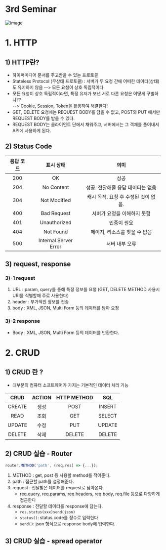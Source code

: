 # 3rd Seminar

![image](https://user-images.githubusercontent.com/49263163/139227038-8e9fd8f8-04d8-47b7-9e21-c8c5efa25583.png)

# 1. HTTP

## 1) HTTP란?

- 하이퍼미디어 문서를 주고받을 수 있는 프로토콜
- Stateless Protocol (무상태 프로토콜) : 서버가 두 요청 간에 어떠한 데이터(상태)도 유지하지 않음 --> 모든 요청이 상호 독립적이다
- 모든 요청이 상호 독립적이라면, 특정 유저가 보낸 서로 다른 요청은 어떻게 구별하냐??  
  --> Cookie, Session, Token을 활용하여 해결한다!
- GET, DELETE 요청에는 REQUEST BODY를 담을 수 없고, POST와 PUT 에서만 REQUEST BODY를 받을 수 있다. 
- REQUEST BODY는 클라이언트 단에서 채워주고, 서버에서는 그 객체를 풀어내서 API에 사용하게 된다.

## 2) Status Code

| 응답 코드 |       표시 상태       |                 의미                 |
| :-------: | :-------------------: | :----------------------------------: |
|    200    |          OK           |                 성공                 |
|    204    |      No Content       |  성공. 전달해줄 응답 데이터는 없음   |
|    304    |     Not Modified      | 캐시 목적. 요청 후 수정된 것이 없음. |
|    400    |      Bad Request      |     서버가 요청을 이해하지 못함      |
|    401    |     Unauthorized      |             인증이 필요              |
|    404    |       Not Found       |    페이지, 리소스를 찾을 수 없음     |
|    500    | Internal Server Error |            서버 내부 오류            |

## 3) request, response

### 3)-1 request

1. URL : param, query를 통해 특정 정보를 요청 (GET, DELETE METHOD 사용시 URI를 식별할때 주로 사용한다)
2. header : 부가적인 정보를 전송 
3. body : XML, JSON, Multi Form 등의 데이터를 담아 요청

### 3)-2 response

- Body : XML, JSON, Multi Form 등의 데이터를 반환한다.

# 2. CRUD

## 1) CRUD 란 ?

- 대부분의 컴퓨터 소프트웨어가 가지는 기본적인 데이터 처리 기능

|  CRUD  | ACTION | HTTP METHOD |  SQL   |
| :----: | :----: | :---------: | :----: |
| CREATE |  생성  |    POST     | INSERT |
|  READ  |  조회  |     GET     | SELECT |
| UPDATE |  수정  |     PUT     | UPDATE |
| DELETE |  삭제  |   DELETE    | DELETE |

## 2) CRUD 실습 - Router

```javascript
router.METHOD('path', (req,res) => {...});
```

1. METHOD : get, post 등 사용할 method를 적어준다.
2. path : 접근할 path를 설정해준다.
3. request : 전달받은 데이터를 request로 담아온다.
   - req.query, req.params, req.headers, req.body, req.file 등으로 다양하게 접근한다
4. response : 전달할 데이터를 response에 담는다.
   - `res.status(xxx)send(json)`
   - `status()`: status code를 정수로 입력한다
   - `send()`: json 형식으로 response body에 입력한다. 

## 3) CRUD 실습 - spread operator

